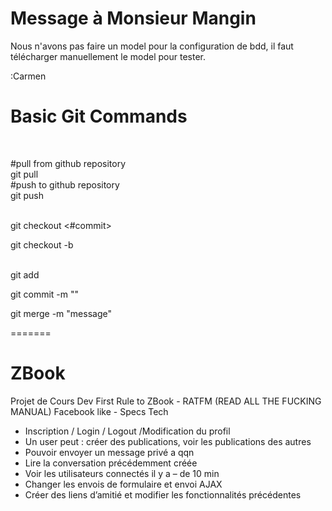 # Message à Monsieur Mangin
Nous n'avons pas faire un model pour la configuration de bdd, il faut télécharger manuellement le model pour tester. 

:Carmen


# Basic Git Commands
 <br>

#pull from github repository
 <br>
git pull <repo> <branch> 
 <br>
#push to github  repository
   <br>
git push <repo> <branch>
 <br>
 <br>

git checkout <#commit>
 <br>

git checkout -b <branch>
 <br>
 <br>

git add <path>
   <br>

git commit -m "<message>"
 <br>

git merge <branch> -m "message"
 <br>

=======
# ZBook
Projet de Cours Dev
First Rule to ZBook - RATFM (READ ALL THE FUCKING MANUAL)
Facebook like - Specs Tech


-	Inscription / Login / Logout /Modification du profil
-	Un user peut : créer des publications, voir les publications des autres
-	Pouvoir envoyer un message privé a qqn
-	Lire la conversation précédemment créée
-	Voir les utilisateurs connectés il y a – de 10 min
-	Changer les envois de formulaire et envoi AJAX
-	Créer des liens d’amitié et modifier les fonctionnalités précédentes

